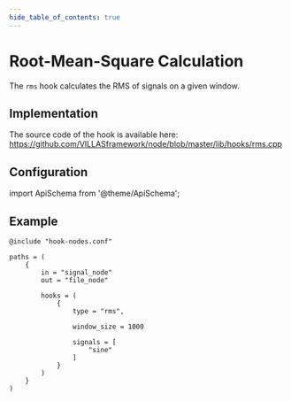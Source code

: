 ```yaml
---
hide_table_of_contents: true
---
```


# Root-Mean-Square Calculation

The `rms` hook calculates the RMS of signals on a given window.

## Implementation

The source code of the hook is available here:
https://github.com/VILLASframework/node/blob/master/lib/hooks/rms.cpp

## Configuration

import ApiSchema from '@theme/ApiSchema';

<ApiSchema id="node" example pointer="#/components/schemas/rms" />

## Example

``` url="external/node/etc/examples/hooks/rms.conf" title="node/etc/examples/hooks/rms.conf"
@include "hook-nodes.conf"

paths = (
	{
		in = "signal_node"
		out = "file_node"

		hooks = (
			{
				type = "rms",

				window_size = 1000

				signals = [
					"sine"
				]
			}
		)
	}
)
```
